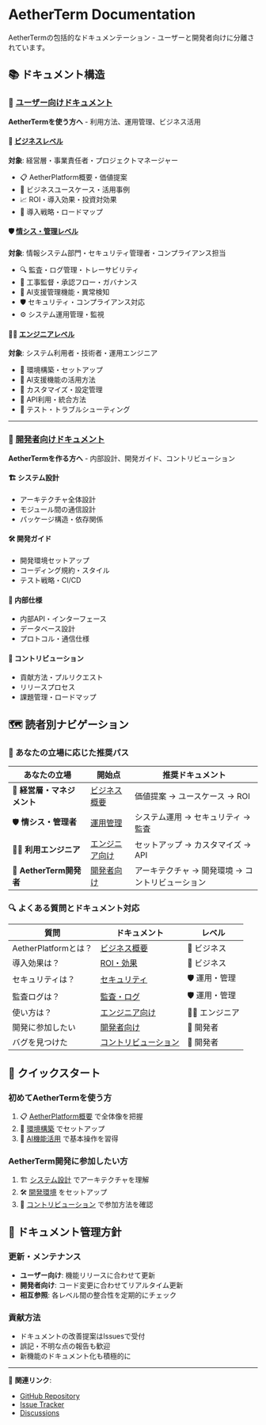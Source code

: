 # AetherTerm Documentation

AetherTermの包括的なドキュメンテーション - ユーザーと開発者向けに分離されています。

## 📚 ドキュメント構造

### 👥 [ユーザー向けドキュメント](./users/) 
**AetherTermを使う方へ** - 利用方法、運用管理、ビジネス活用

#### 🏢 [ビジネスレベル](./users/business/)
**対象**: 経営層・事業責任者・プロジェクトマネージャー
- 📋 AetherPlatform概要・価値提案
- 💼 ビジネスユースケース・活用事例
- 📈 ROI・導入効果・投資対効果
- 🎯 導入戦略・ロードマップ

#### 🛡️ [情シス・管理レベル](./users/operations/)
**対象**: 情報システム部門・セキュリティ管理者・コンプライアンス担当
- 🔍 監査・ログ管理・トレーサビリティ
- 👷 工事監督・承認フロー・ガバナンス
- 🤖 AI支援管理機能・異常検知
- 🛡️ セキュリティ・コンプライアンス対応
- ⚙️ システム運用管理・監視

#### 👨‍💻 [エンジニアレベル](./users/engineering/)
**対象**: システム利用者・技術者・運用エンジニア
- 🚀 環境構築・セットアップ
- 🤖 AI支援機能の活用方法
- 🔧 カスタマイズ・設定管理
- 📡 API利用・統合方法
- 🧪 テスト・トラブルシューティング

---

### 🔧 [開発者向けドキュメント](./developers/)
**AetherTermを作る方へ** - 内部設計、開発ガイド、コントリビューション

#### 🏗️ システム設計
- アーキテクチャ全体設計
- モジュール間の通信設計
- パッケージ構造・依存関係

#### 🛠️ 開発ガイド
- 開発環境セットアップ
- コーディング規約・スタイル
- テスト戦略・CI/CD

#### 🔌 内部仕様
- 内部API・インターフェース
- データベース設計
- プロトコル・通信仕様

#### 🤝 コントリビューション
- 貢献方法・プルリクエスト
- リリースプロセス
- 課題管理・ロードマップ

## 🗺️ 読者別ナビゲーション

### 🎯 あなたの立場に応じた推奨パス

| あなたの立場 | 開始点 | 推奨ドキュメント |
|-------------|--------|-----------------|
| 🏢 **経営層・マネジメント** | [ビジネス概要](./users/business/) | 価値提案 → ユースケース → ROI |
| 🛡️ **情シス・管理者** | [運用管理](./users/operations/) | システム運用 → セキュリティ → 監査 |
| 👨‍💻 **利用エンジニア** | [エンジニア向け](./users/engineering/) | セットアップ → カスタマイズ → API |
| 🔧 **AetherTerm開発者** | [開発者向け](./developers/) | アーキテクチャ → 開発環境 → コントリビューション |

### 🔍 よくある質問とドキュメント対応

| 質問 | ドキュメント | レベル |
|------|-------------|--------|
| AetherPlatformとは？ | [ビジネス概要](./users/business/) | 🏢 ビジネス |
| 導入効果は？ | [ROI・効果](./users/business/) | 🏢 ビジネス |
| セキュリティは？ | [セキュリティ](./users/operations/) | 🛡️ 運用・管理 |
| 監査ログは？ | [監査・ログ](./users/operations/) | 🛡️ 運用・管理 |
| 使い方は？ | [エンジニア向け](./users/engineering/) | 👨‍💻 エンジニア |
| 開発に参加したい | [開発者向け](./developers/) | 🔧 開発者 |
| バグを見つけた | [コントリビューション](./developers/) | 🔧 開発者 |

## 🚀 クイックスタート

### 初めてAetherTermを使う方
1. 📋 [AetherPlatform概要](./users/business/) で全体像を把握
2. 🚀 [環境構築](./users/engineering/) でセットアップ
3. 🤖 [AI機能活用](./users/engineering/) で基本操作を習得

### AetherTerm開発に参加したい方
1. 🏗️ [システム設計](./developers/) でアーキテクチャを理解
2. 🛠️ [開発環境](./developers/) をセットアップ
3. 🤝 [コントリビューション](./developers/) で参加方法を確認

## 📝 ドキュメント管理方針

### 更新・メンテナンス
- **ユーザー向け**: 機能リリースに合わせて更新
- **開発者向け**: コード変更に合わせてリアルタイム更新
- **相互参照**: 各レベル間の整合性を定期的にチェック

### 貢献方法
- ドキュメントの改善提案はIssuesで受付
- 誤記・不明な点の報告も歓迎
- 新機能のドキュメント化も積極的に

---

🔗 **関連リンク**:
- [GitHub Repository](https://github.com/aether-platform/aetherterm)
- [Issue Tracker](https://github.com/aether-platform/aetherterm/issues)
- [Discussions](https://github.com/aether-platform/aetherterm/discussions)